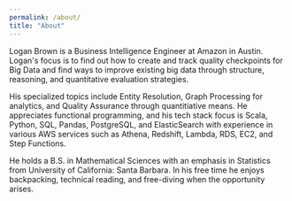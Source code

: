 ```yaml
---
permalink: /about/
title: "About"
---
```


Logan Brown is a Business Intelligence Engineer at Amazon in Austin. Logan's focus is to find out how to create and track quality checkpoints for Big Data and find ways to improve existing big data through structure, reasoning, and quantitative evaluation strategies. 

His specialized topics include Entity Resolution, Graph Processing for analytics, and Quality Assurance through quantitiative means. He appreciates functional programming, and his tech stack focus is Scala, Python, SQL, Pandas, PostgreSQL, and ElasticSearch with experience in various AWS services such as Athena, Redshift, Lambda, RDS, EC2, and Step Functions. 

He holds a B.S. in Mathematical Sciences with an emphasis in Statistics from University of California: Santa Barbara. In his free time he enjoys backpacking, technical reading, and free-diving when the opportunity arises. 